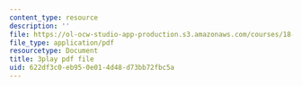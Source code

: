 ```yaml
---
content_type: resource
description: ''
file: https://ol-ocw-studio-app-production.s3.amazonaws.com/courses/18-01sc-single-variable-calculus-fall-2010/622df3c0eb950e014d48d73bb72fbc5a_sRIDVAcoG5A.pdf
file_type: application/pdf
resourcetype: Document
title: 3play pdf file
uid: 622df3c0-eb95-0e01-4d48-d73bb72fbc5a
---
```

